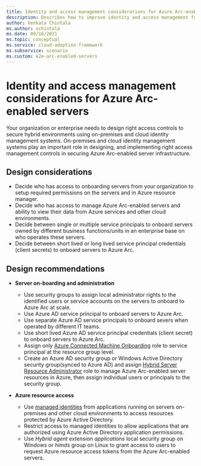 ```yaml
---
title: Identity and access management considerations for Azure Arc-enabled servers
description: Describes how to improve identity and access management for the Azure Arc-enabled servers.
author: Venkata Chintala
ms.author: vchintala
ms.date: 09/16/2021
ms.topic: conceptual
ms.service: cloud-adoption-framework
ms.subservice: scenario
ms.custom: e2e-arc-enabled-servers
---
```


# Identity and access management considerations for Azure Arc-enabled servers

Your organization or enterprise needs to design right access controls to secure hybrid environments using on-premises and cloud identity management systems. On-premises and cloud identity management systems play an important role in designing, and implementing right access management controls in securing Azure Arc-enabled server infrastructure.

## Design considerations

- Decide who has access to onboarding servers from your organization to setup required permissions on the servers and in Azure resource manager.
- Decide who has access to manage Azure Arc-enabled servers and ability to view their data from Azure services and other cloud environments.
- Decide between single or multiple service principals to onboard servers owned by different business functions/units in an enterprise base on who operates these servers.
- Decide between short lived or long lived service principal credentials (client secrets) to onboard servers to Azure Arc.

## Design recommendations

- **Server on-boarding and administration**
  - Use security groups to assign local administrator rights to the identified users or service accounts on the servers to onboard to Azure Arc at scale.
  - Use Azure AD service principal to onboard servers to Azure Arc.
  - Use separate Azure AD service principals to onboard severs when operated by different IT teams.
  - Use short lived Azure AD service principal credentials (client secret) to onboard servers to Azure Arc.
  - Assign only [Azure Connected Machine Onboarding](/azure/azure-arc/servers/onboard-service-principal#create-a-service-principal-for-onboarding-at-scale) role to service principal at the resource group level.
  - Create an Azure AD security group or Windows Active Directory security group(synced to Azure AD) and assign [Hybrid Server Resource Administrator](/azure/azure-arc/servers/plan-at-scale-deployment#prerequisites) role to manage Azure Arc-enabled server resources in Azure, then assign individual users or principals to the security group.

- **Azure resource access**
  - Use [managed identities](/azure/azure-arc/servers/managed-identity-authentication) from applications running on servers on-premises and other cloud environments to access resources protected by Azure Active Directory.
  - Restrict access to managed identities to allow applications that are authorized using Azure Active Directory application permissions.
  - Use *Hybrid agent extension applications* local security group on Windows or *himds*     group on Linux to grant access to users to request Azure resource access tokens from the Azure Arc-enabled servers.
